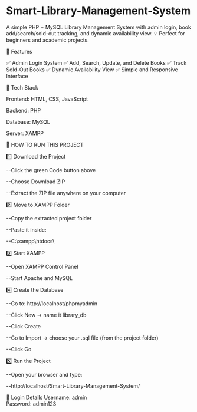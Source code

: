 # Smart-Library-Management-System
A simple PHP + MySQL Library Management System with admin login, book add/search/sold-out tracking, and dynamic availability view. 💡 Perfect for beginners and academic projects.


🚀 Features

✅ Admin Login System
✅ Add, Search, Update, and Delete Books
✅ Track Sold-Out Books
✅ Dynamic Availability View
✅ Simple and Responsive Interface


🧠 Tech Stack

Frontend: HTML, CSS, JavaScript

Backend: PHP

Database: MySQL

Server: XAMPP


🧾 HOW TO RUN THIS PROJECT

1️⃣ Download the Project

--Click the green Code button above

--Choose Download ZIP

--Extract the ZIP file anywhere on your computer

2️⃣ Move to XAMPP Folder

--Copy the extracted project folder

--Paste it inside:

--C:\xampp\htdocs\

3️⃣ Start XAMPP

--Open XAMPP Control Panel

--Start Apache and MySQL

4️⃣ Create the Database

--Go to: http://localhost/phpmyadmin

--Click New → name it library_db

--Click Create

--Go to Import → choose your .sql file (from the project folder)

--Click Go

5️⃣ Run the Project

--Open your browser and type:

--http://localhost/Smart-Library-Management-System/


🔐 Login Details
Username: admin  
Password: admin123
